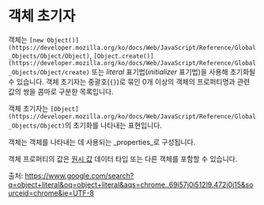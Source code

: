 # 객체 초기자

객체는 `[new Object()](https://developer.mozilla.org/ko/docs/Web/JavaScript/Reference/Global_Objects/Object/Object)`, `[Object.create()](https://developer.mozilla.org/ko/docs/Web/JavaScript/Reference/Global_Objects/Object/create)` 또는 *literal* 표기법(*initializer* 표기법)을 사용해 초기화될 수 있습니다. 객체 초기자는 중괄호(`{}`)로 묶인 0개 이상의 객체의 프로퍼티명과 관련 값의 쌍을 콤마로 구분한 목록입니다.

객체 초기자는 `[Object](https://developer.mozilla.org/ko/docs/Web/JavaScript/Reference/Global_Objects/Object)`의 초기화를 나타내는 표현입니다. 

객체는 객체를 나타내는 데 사용되는 _properties_로 구성됩니다. 

객체 프로퍼티의 값은 [원시 값](https://developer.mozilla.org/ko/docs/Glossary/Primitive) 데이터 타입 또는 다른 객체를 포함할 수 있습니다.

출처: https://www.google.com/search?q=object+literal&oq=object+literal&aqs=chrome..69i57j0i512l9.472j0j15&sourceid=chrome&ie=UTF-8
